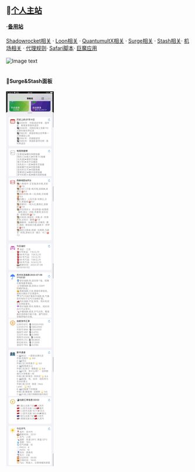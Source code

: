## 🔔[个人主站](https://yfamily.vercel.app)    
#### ·[备用站](https://yfamily.netlify.app)   
  
[Shadowrocket相关](https://yfamily.vercel.app/shadowrocket.html) · [Loon相关](https://yfamily.vercel.app/loon.html) · [QuantumultX相关](https://yfamily.vercel.app/quantumultx.html) · [Surge相关](https://yfamily.vercel.app/surge.html) · [Stash相关](https://yfamily.vercel.app/stash.html)· [机场相关](https://yfamily.vercel.app/airport.html) · [代理规则](https://yfamilyvercel.app/rule.html)· [Safari脚本](https://yfamily.vercel.app/script.html)· [巨魔应用](https://yfamily.vercel.app/troll.html)  
<br>
![Image text](https://github.com/deezertidal/shadowrocket-rules/blob/main/IMG/shot1.png)  
<br>  
#### 🔔Surge&Stash面板
![Image text](https://raw.githubusercontent.com/deezertidal/deezertidal.github.io/master/IMG/panel.png)  

